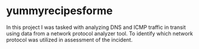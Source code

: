 # yummyrecipesforme
In this project I was tasked with analyzing DNS and ICMP traffic in transit using data from a network protocol analyzer tool. To identify which network protocol was utilized in assessment of the incident. 
